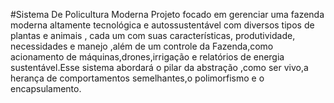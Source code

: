 #Sistema De Policultura Moderna
Projeto focado em gerenciar uma fazenda moderna altamente tecnológica e autossustentável com diversos tipos de plantas e animais , cada um com suas características, produtividade, necessidades e manejo ,além de um controle da Fazenda,como acionamento de máquinas,drones,irrigação e relatórios de energia sustentável.Esse sistema abordará o pilar da abstração ,como ser vivo,a herança de comportamentos semelhantes,o polimorfismo e o encapsulamento.
